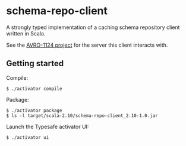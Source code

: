 # schema-repo-client

A strongly typed implementation of a caching schema repository client written in Scala.

See the [AVRO-1124 project](https://github.com/mate1/avro/tree/release-1.7.5-with-AVRO-1124) for the server this client interacts with.

## Getting started

Compile:

    $ ./activator compile

Package:

    $ ./activator package
    $ ls -l target/scala-2.10/schema-repo-client_2.10-1.0.jar
    
Launch the Typesafe activator UI:

    $ ./activator ui
